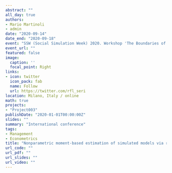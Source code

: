 ```yaml
---
abstract: ""
all_day: true
authors:
- Mario Martinoli
- admin
date: "2020-09-14"
date_end: "2020-09-18"
event: "SSW (Social Simulation Week) 2020. Workshop 'The Boundaries of Agent-Based Modelling'"
event_url: ""
featured: false
image:
  caption: ''
  focal_point: Right
links:
- icon: twitter
  icon_pack: fab
  name: Follow
  url: https://twitter.com/rfl_seri
location: Milano, Italy / online
math: true
projects:
- "Project003"
publishDate: "2020-01-01T00:00:00Z"
slides: ""
summary: "International conference"
tags:
- Management
- Econometrics
title: "Nonparametric moment-based estimation of simulated models via regularized regression"
url_code: ""
url_pdf: ""
url_slides: ""
url_video: ""
---
```

